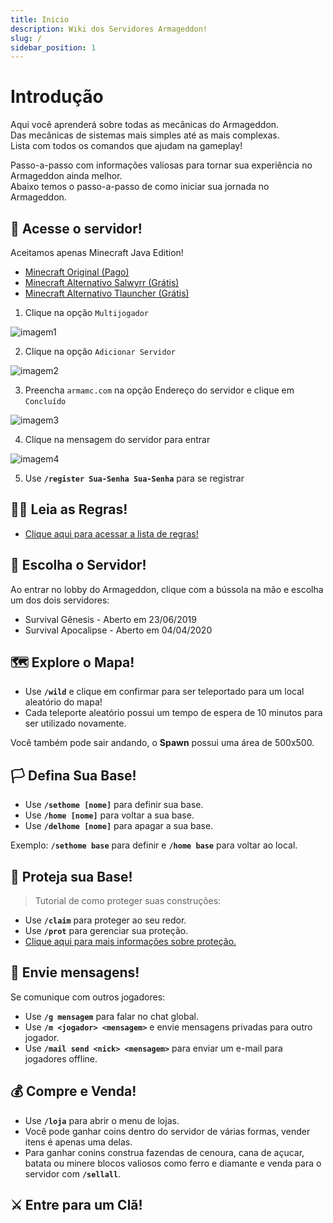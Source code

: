 ```yaml
---
title: Inicio
description: Wiki dos Servidores Armageddon!
slug: /
sidebar_position: 1
---
```


# Introdução

Aqui você aprenderá sobre todas as mecânicas do Armageddon.  
Das mecânicas de sistemas mais simples até as mais complexas.  
Lista com todos os comandos que ajudam na gameplay!

Passo-a-passo com informações valiosas para tornar sua experiência no Armageddon ainda melhor.  
Abaixo temos o passo-a-passo de como iniciar sua jornada no Armageddon.

## 🚀 Acesse o servidor!

Aceitamos apenas Minecraft Java Edition!
- [Minecraft Original (Pago)](https://www.minecraft.net/pt-pt/store/minecraft-java-edition)
- [Minecraft Alternativo Salwyrr (Grátis)](https://www.salwyrr.com/)
- [Minecraft Alternativo Tlauncher (Grátis)](https://tlauncher.org/installer)

1. Clique na opção `Multijogador`

![imagem1](https://i.imgur.com/GrM6K7u.png)

2. Clique na opção `Adicionar Servidor`

![imagem2](https://i.imgur.com/lWvf06W.png)

3. Preencha `armamc.com` na opção Endereço do servidor e clique em `Concluído`

![imagem3](https://i.imgur.com/Yj26mwk.png)

4. Clique na mensagem do servidor para entrar

![imagem4](https://i.imgur.com/OjbuN7Q.png)

5. Use **`/register Sua-Senha Sua-Senha`** para se registrar

## 🏴‍☠️ Leia as Regras!

- [Clique aqui para acessar a lista de regras!](regras.md)

## 🧭 Escolha o Servidor!

Ao entrar no lobby do Armageddon, clique com a bússola na mão e escolha um dos dois servidores:

* Survival Gênesis - Aberto em 23/06/2019
* Survival Apocalipse - Aberto em 04/04/2020

## 🗺️ Explore o Mapa!

* Use **`/wild`** e clique em confirmar para ser teleportado para um local aleatório do mapa!
* Cada teleporte aleatório possui um tempo de espera de 10 minutos para ser utilizado novamente.

Você também pode sair andando, o **Spawn** possui uma área de 500x500.

## 🏳️ Defina Sua Base!

* Use **`/sethome [nome]`** para definir sua base.
* Use **`/home [nome]`** para voltar a sua base.
* Use **`/delhome [nome]`** para apagar a sua base.

Exemplo: **`/sethome base`** para definir e **`/home base`** para voltar ao local.

## 💂 Proteja sua Base!

> Tutorial de como proteger suas construções:

* Use **`/claim`** para proteger ao seu redor.
* Use **`/prot`** para gerenciar sua proteção.
* [Clique aqui para mais informações sobre proteção.](/protecao/basica.md)

## 💬 Envie mensagens!

Se comunique com outros jogadores:

* Use **`/g mensagem`** para falar no chat global.
* Use **`/m <jogador> <mensagem>`** e envie mensagens privadas para outro jogador.
* Use **`/mail send <nick> <mensagem>`** para enviar um e-mail para jogadores offline.

## 💰 Compre e Venda!

* Use **`/loja`** para abrir o menu de lojas.
* Você pode ganhar coins dentro do servidor de várias formas, vender itens é apenas uma delas.
* Para ganhar conins construa fazendas de cenoura, cana de açucar, batata ou minere blocos valiosos como ferro e diamante e venda para o servidor com **`/sellall`**.

## ⚔️ Entre para um Clã!
